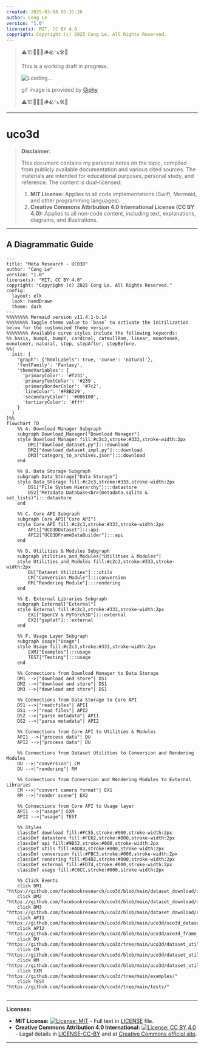```yaml
---
created: 2025-03-08 05:31:26
author: Cong Le
version: "1.0"
license(s): MIT, CC BY 4.0
copyright: Copyright (c) 2025 Cong Le. All Rights Reserved.
---
```


> ⚠️🏗️🚧🦺🧱🪵🪨🪚🛠️👷
> 
> This is a working draft in progress.
> 
> ![Loading...](https://media4.giphy.com/media/v1.Y2lkPTc5MGI3NjExMzBzcmxsdTRyeDUzdmd2eWVlZWZtbWx0NWlvYzNkMmJyNDlkMjdodCZlcD12MV9pbnRlcm5hbF9naWZfYnlfaWQmY3Q9Zw/l3q2tZFK2ekR8cE7K/giphy.gif)
> 
> gif image is provided by [Giphy](https://giphy.com)
> 
> ⚠️🏗️🚧🦺🧱🪵🪨🪚🛠️👷

----


# uco3d
> **Disclaimer:**
>
> This document contains my personal notes on the topic,
> compiled from publicly available documentation and various cited sources.
> The materials are intended for educational purposes, personal study, and reference.
> The content is dual-licensed:
> 1. **MIT License:** Applies to all code implementations (Swift, Mermaid, and other programming languages).
> 2. **Creative Commons Attribution 4.0 International License (CC BY 4.0):** Applies to all non-code content, including text, explanations, diagrams, and illustrations.
---


## A Diagrammatic Guide 


```mermaid
---
title: "Meta Research - UCO3D"
author: "Cong Le"
version: "1.0"
license(s): "MIT, CC BY 4.0"
copyright: "Copyright (c) 2025 Cong Le. All Rights Reserved."
config:
  layout: elk
  look: handDrawn
  theme: dark
---
%%%%%%%% Mermaid version v11.4.1-b.14
%%%%%%%% Toggle theme value to `base` to activate the initilization below for the customized theme version.
%%%%%%%% Available curve styles include the following keywords:
%% basis, bumpX, bumpY, cardinal, catmullRom, linear, monotoneX, monotoneY, natural, step, stepAfter, stepBefore.
%%{
  init: {
    "graph": {"htmlLabels": true, 'curve': 'natural'},
    'fontFamily': 'Fantasy',
    'themeVariables': {
      'primaryColor': '#f231',
      'primaryTextColor': '#239',
      'primaryBorderColor': '#7c2',
      'lineColor': '#F8B229',
      'secondaryColor': '#006100',
      'tertiaryColor': '#fff'
    }
  }
}%%
flowchart TD
    %% A. Download Manager Subgraph
    subgraph Download_Manager["Download Manager"]
    style Download_Manager fill:#c2c3,stroke:#333,stroke-width:2px
        DM1["download_dataset.py"]:::download
        DM2["download_dataset_impl.py"]:::download
        DM3["category_to_archives.json"]:::download
    end

    %% B. Data Storage Subgraph
    subgraph Data_Storage["Data Storage"]
    style Data_Storage fill:#c2c3,stroke:#333,stroke-width:2px
        DS1["File System Hierarchy"]:::datastore
        DS2["Metadata Database<br>(metadata.sqlite & set_lists)"]:::datastore
    end

    %% C. Core API Subgraph
    subgraph Core_API["Core API"]
    style Core_API fill:#c2c3,stroke:#333,stroke-width:2px
        API1["UCO3DDataset"]:::api
        API2["UCO3DFrameDataBuilder"]:::api
    end

    %% D. Utilities & Modules Subgraph
    subgraph Utilities_and_Modules["Utilities & Modules"]
    style Utilities_and_Modules fill:#c2c3,stroke:#333,stroke-width:2px
        DU["Dataset Utilities"]:::utils
        CM["Conversion Module"]:::conversion
        RM["Rendering Module"]:::rendering
    end

    %% E. External Libraries Subgraph
    subgraph External["External"]
    style External fill:#c2c3,stroke:#333,stroke-width:2px
        EX1["OpenCV & PyTorch3D"]:::external
        EX2["gsplat"]:::external
    end

    %% F. Usage Layer Subgraph
    subgraph Usage["Usage"]
    style Usage fill:#c2c3,stroke:#333,stroke-width:2px
        EXM["Examples"]:::usage
        TEST["Testing"]:::usage
    end

    %% Connections from Download Manager to Data Storage
    DM1 -->|"download and store"| DS1
    DM2 -->|"download and store"| DS1
    DM3 -->|"download and store"| DS1

    %% Connections from Data Storage to Core API
    DS1 -->|"readcfiles"| API1
    DS1 -->|"read files"| API2
    DS2 -->|"parse metadata"| API1
    DS2 -->|"parse metadata"| API2

    %% Connections from Core API to Utilities & Modules
    API1 -->|"process data"| DU
    API2 -->|"process data"| DU

    %% Connections from Dataset Utilities to Conversion and Rendering Modules
    DU -->|"conversion"| CM
    DU -->|"rendering"| RM

    %% Connections from Conversion and Rendering Modules to External Libraries
    CM -->|"convert camera format"| EX1
    RM -->|"render scene"| EX2

    %% Connections from Core API to Usage layer
    API1 -->|"usage"| EXM
    API2 -->|"usage"| TEST

    %% Styles
    classDef download fill:#FC55,stroke:#000,stroke-width:2px
    classDef datastore fill:#FE62,stroke:#000,stroke-width:2px
    classDef api fill:#9B53,stroke:#000,stroke-width:2px
    classDef utils fill:#AD83,stroke:#000,stroke-width:2px
    classDef conversion fill:#FBC3,stroke:#000,stroke-width:2px
    classDef rendering fill:#D4D2,stroke:#000,stroke-width:2px
    classDef external fill:#FD74,stroke:#000,stroke-width:2px
    classDef usage fill:#C0CC,stroke:#000,stroke-width:2px

    %% Click Events
    click DM1 "https://github.com/facebookresearch/uco3d/blob/main/dataset_download/download_dataset.py"
    click DM2 "https://github.com/facebookresearch/uco3d/blob/main/dataset_download/download_dataset_impl.py"
    click DM3 "https://github.com/facebookresearch/uco3d/blob/main/dataset_download/category_to_archives.json"
    click API1 "https://github.com/facebookresearch/uco3d/blob/main/uco3d/uco3d_dataset.py"
    click API2 "https://github.com/facebookresearch/uco3d/blob/main/uco3d/uco3d_frame_data_builder.py"
    click DU "https://github.com/facebookresearch/uco3d/tree/main/uco3d/dataset_utils/"
    click CM "https://github.com/facebookresearch/uco3d/blob/main/uco3d/dataset_utils/gauss3d_convert.py"
    click RM "https://github.com/facebookresearch/uco3d/blob/main/uco3d/dataset_utils/gauss3d_rendering.py"
    click EXM "https://github.com/facebookresearch/uco3d/tree/main/examples/"
    click TEST "https://github.com/facebookresearch/uco3d/tree/main/tests/"
    
```


---
**Licenses:**

- **MIT License:**  [![License: MIT](https://img.shields.io/badge/License-MIT-yellow.svg)](LICENSE) - Full text in [LICENSE](LICENSE) file.
- **Creative Commons Attribution 4.0 International:** [![License: CC BY 4.0](https://licensebuttons.net/l/by/4.0/88x31.png)](LICENSE-CC-BY) - Legal details in [LICENSE-CC-BY](LICENSE-CC-BY) and at [Creative Commons official site](http://creativecommons.org/licenses/by/4.0/).

---
